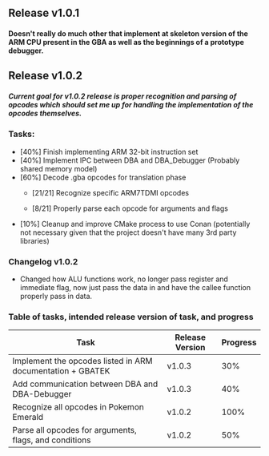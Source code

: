 ## __Release v1.0.1__
#### Doesn't really do much other that implement at skeleton version of the ARM CPU present in the GBA as well as the beginnings of a prototype debugger.


## __Release v1.0.2__
##### Current goal for v1.0.2 release is proper recognition and parsing of opcodes which should set me up for handling the implementation of the opcodes themselves.
### Tasks:

- [40%] Finish implementing ARM 32-bit instruction set
- [40%] Implement IPC between DBA and DBA_Debugger (Probably shared memory model)
- [60%] Decode .gba opcodes for translation phase
    - [21/21] Recognize specific ARM7TDMI opcodes
    
    - [8/21] Properly parse each opcode for arguments and flags
- [10%] Cleanup and improve CMake process to use Conan (potentially not necessary given that the project doesn't have many 3rd party libraries)
### Changelog v1.0.2

- Changed how ALU functions work, no longer pass register and immediate flag, now just pass the data in and have the callee function properly pass in data.

### Table of tasks, intended release version of task, and progress

| Task | Release Version | Progress |
| ---- | ----------------|----------|
| Implement the opcodes listed in ARM documentation + GBATEK| v1.0.3| 30%|
| Add communication between DBA and DBA-Debugger| v1.0.3 | 40%|
| Recognize all opcodes in Pokemon Emerald | v1.0.2 | 100%|
| Parse all opcodes for arguments, flags, and conditions | v1.0.2 | 50% |
